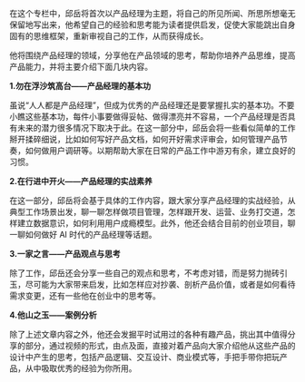 在这个专栏中，邱岳将首次以产品经理为主题，将自己的所见所闻、所思所想毫无保留地写出来，他希望自己的经验和思考能为读者提供启发，促使大家能跳出自身固有的思维框架，重新审视自己的工作，从而获得成长。

他将围绕产品经理的领域，分享他在产品领域的思考，帮助你培养产品思维，提高产品能力，并将主要介绍下面几块内容。

**1.勿在浮沙筑高台——产品经理的基本功**

虽说“人人都是产品经理”，但成为优秀的产品经理还是要掌握扎实的基本功。不要小瞧这些基本功，每件小事要做得妥帖、做得漂亮并不容易，一个产品经理是否具有未来的潜力很多情况下取决于此。在这一部分中，邱岳会将一些看似简单的工作掰开揉碎细说，比如如何写好产品文档，如何开好需求评审会，如何管理产品节奏，如何做用户调研等。以期帮助大家在日常的产品工作中游刃有余，建立良好的习惯。

**2.在行进中开火——产品经理的实战素养**

在这一部分，邱岳将会基于具体的工作内容，跟大家分享产品经理的实战经验，从典型工作场景出发，聊一聊怎样做项目管理，怎样跟开发、运营、业务打交道，怎样建立数据意识，如何利用用户成瘾模型。此外，他还会结合目前的创业项目，聊一聊如何做好 AI 时代的产品经理等话题。

**3.一家之言——产品观点与思考**

除了工作，邱岳还会分享一些自己的观点和思考，不考虑对错，而是努力抛砖引玉，尽可能为大家带来启发，比如怎样应对抄袭、剖析产品价值，或者是如何看待需求变更，还有一些他在创业中的思考等。

**4.他山之玉——案例分析**

除了上述文章内容之外，他还会发掘平时试用过的各种有趣产品，挑出其中值得分享的部分，通过视频的形式，由点及面，直接对着产品向大家介绍他从这些产品的设计中产生的思考，包括产品逻辑、交互设计、商业模式等，手把手带你把玩产品，从中吸取优秀的经验为你所用。